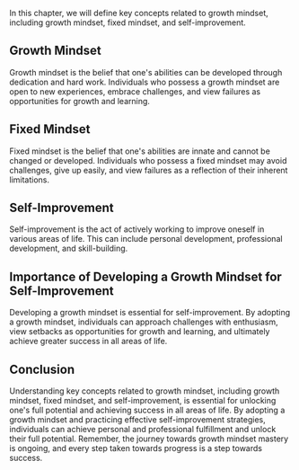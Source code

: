 
In this chapter, we will define key concepts related to growth mindset, including growth mindset, fixed mindset, and self-improvement.

Growth Mindset
--------------

Growth mindset is the belief that one's abilities can be developed through dedication and hard work. Individuals who possess a growth mindset are open to new experiences, embrace challenges, and view failures as opportunities for growth and learning.

Fixed Mindset
-------------

Fixed mindset is the belief that one's abilities are innate and cannot be changed or developed. Individuals who possess a fixed mindset may avoid challenges, give up easily, and view failures as a reflection of their inherent limitations.

Self-Improvement
----------------

Self-improvement is the act of actively working to improve oneself in various areas of life. This can include personal development, professional development, and skill-building.

Importance of Developing a Growth Mindset for Self-Improvement
--------------------------------------------------------------

Developing a growth mindset is essential for self-improvement. By adopting a growth mindset, individuals can approach challenges with enthusiasm, view setbacks as opportunities for growth and learning, and ultimately achieve greater success in all areas of life.

Conclusion
----------

Understanding key concepts related to growth mindset, including growth mindset, fixed mindset, and self-improvement, is essential for unlocking one's full potential and achieving success in all areas of life. By adopting a growth mindset and practicing effective self-improvement strategies, individuals can achieve personal and professional fulfillment and unlock their full potential. Remember, the journey towards growth mindset mastery is ongoing, and every step taken towards progress is a step towards success.
